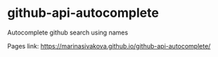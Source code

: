# github-api-autocomplete
Autocomplete github search using names

Pages link: https://marinasivakova.github.io/github-api-autocomplete/
